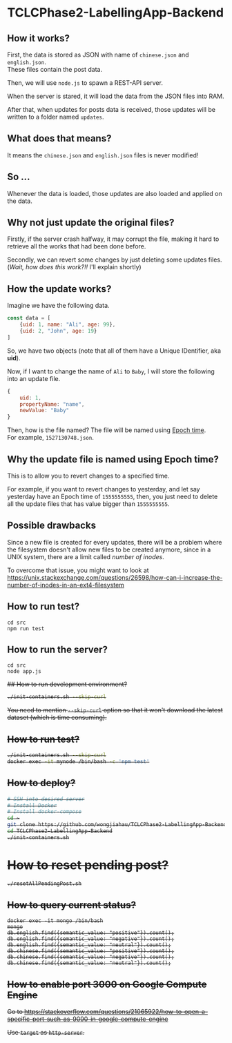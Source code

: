 # TCLCPhase2-LabellingApp-Backend
## How it works?
First, the data is stored as JSON with name of `chinese.json` and `english.json`.  
These files contain the post data.

Then, we will use `node.js` to spawn a REST-API server.  

When the server is stared, it will load the data from the JSON files into RAM.  

After that, when updates for posts data is received, those updates will be written to a folder named `updates`.

## What does that means?
It means the `chinese.json` and `english.json` files is never modified!

## So ... 
Whenever the data is loaded, those updates are also loaded and applied on the data. 

## Why not just update the original files?
Firstly, if the server crash halfway, it may corrupt the file, making it hard to retrieve all the works that had been done before.

Secondly, we can revert some changes by just deleting some updates files. (*Wait, how does this work?!!* I'll explain shortly)

## How the update works?
Imagine we have the following data.
```js
const data = [
    {uid: 1, name: "Ali", age: 99},
    {uid: 2, "John", age: 19}
]
```
So, we have two objects (note that all of them have a Unique IDentifier, aka **uid**). 

Now, if I want to change the name of `Ali` to `Baby`, I will store the following into an update file.
```js
{
    uid: 1,
    propertyName: "name",
    newValue: "Baby"
}
```
Then, how is the file named? The file will be named using [Epoch time](https://en.wikipedia.org/wiki/Unix_time).  
For example, `1527130748.json`.

## Why the update file is named using Epoch time?
This is to allow you to revert changes to a specified time.

For example, if you want to revert changes to yesterday, and let say yesterday have an Epoch time of `1555555555`, then, you just need to delete all the update files that has value bigger than `1555555555`.


## Possible drawbacks
Since a new file is created for every updates, there will be a problem where the filesystem doesn't allow new files to be created anymore, since in a UNIX system, there are a limit called *number of inodes*.

To overcome that issue, you might want to look at https://unix.stackexchange.com/questions/26598/how-can-i-increase-the-number-of-inodes-in-an-ext4-filesystem

## How to run test?
```
cd src
npm run test
```

## How to run the server?
```
cd src
node app.js
```



<del>
## How to run development environment?

```bash
./init-containers.sh --skip-curl
```
You need to mention `--skip-curl` option so that it won't download the latest dataset (which is time consuming).

## How to run test?

```bash
./init-containers.sh --skip-curl
docker exec -it mynode /bin/bash -c 'npm test'
```

## How to deploy?

```bash
# SSH into desired server
# Install Docker
# Install docker-compose
cd ~
git clone https://github.com/wongjiahau/TCLCPhase2-LabellingApp-Backend.git
cd TCLCPhase2-LabellingApp-Backend
./init-containers.sh
```

# How to reset pending post?
```bash
./resetAllPendingPost.sh
```

## How to query current status?
```
docker exec -it mongo /bin/bash
mongo
db.english.find({semantic_value: "positive"}).count();
db.english.find({semantic_value: "negative"}).count();
db.english.find({semantic_value: "neutral"}).count();
db.chinese.find({semantic_value: "positive"}).count();
db.chinese.find({semantic_value: "negative"}).count();
db.chinese.find({semantic_value: "neutral"}).count();
```

## How to enable port 3000 on Google Compute Engine
Go to https://stackoverflow.com/questions/21065922/how-to-open-a-specific-port-such-as-9090-in-google-compute-engine

Use `target` as `http-server`.
</del>